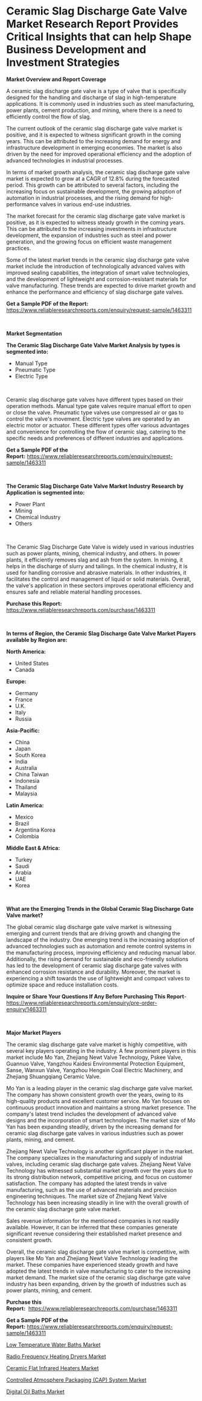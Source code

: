 <p><h1>Ceramic Slag Discharge Gate Valve Market Research Report Provides Critical Insights that can help Shape Business Development and Investment Strategies</h1></p><p><strong>Market Overview and Report Coverage</strong></p>
<p><p>A ceramic slag discharge gate valve is a type of valve that is specifically designed for the handling and discharge of slag in high-temperature applications. It is commonly used in industries such as steel manufacturing, power plants, cement production, and mining, where there is a need to efficiently control the flow of slag.</p><p>The current outlook of the ceramic slag discharge gate valve market is positive, and it is expected to witness significant growth in the coming years. This can be attributed to the increasing demand for energy and infrastructure development in emerging economies. The market is also driven by the need for improved operational efficiency and the adoption of advanced technologies in industrial processes.</p><p>In terms of market growth analysis, the ceramic slag discharge gate valve market is expected to grow at a CAGR of 12.8% during the forecasted period. This growth can be attributed to several factors, including the increasing focus on sustainable development, the growing adoption of automation in industrial processes, and the rising demand for high-performance valves in various end-use industries.</p><p>The market forecast for the ceramic slag discharge gate valve market is positive, as it is expected to witness steady growth in the coming years. This can be attributed to the increasing investments in infrastructure development, the expansion of industries such as steel and power generation, and the growing focus on efficient waste management practices.</p><p>Some of the latest market trends in the ceramic slag discharge gate valve market include the introduction of technologically advanced valves with improved sealing capabilities, the integration of smart valve technologies, and the development of lightweight and corrosion-resistant materials for valve manufacturing. These trends are expected to drive market growth and enhance the performance and efficiency of slag discharge gate valves.</p></p>
<p><strong>Get a Sample PDF of the Report:</strong> <a href="https://www.reliableresearchreports.com/enquiry/request-sample/1463311">https://www.reliableresearchreports.com/enquiry/request-sample/1463311</a></p>
<p>&nbsp;</p>
<p><strong>Market Segmentation</strong></p>
<p><strong>The Ceramic Slag Discharge Gate Valve Market Analysis by types is segmented into:</strong></p>
<p><ul><li>Manual Type</li><li>Pneumatic Type</li><li>Electric Type</li></ul></p>
<p>&nbsp;</p>
<p><p>Ceramic slag discharge gate valves have different types based on their operation methods. Manual type gate valves require manual effort to open or close the valve. Pneumatic type valves use compressed air or gas to control the valve's movement. Electric type valves are operated by an electric motor or actuator. These different types offer various advantages and convenience for controlling the flow of ceramic slag, catering to the specific needs and preferences of different industries and applications.</p></p>
<p><strong>Get a Sample PDF of the Report:</strong>&nbsp;<a href="https://www.reliableresearchreports.com/enquiry/request-sample/1463311">https://www.reliableresearchreports.com/enquiry/request-sample/1463311</a></p>
<p>&nbsp;</p>
<p><strong>The Ceramic Slag Discharge Gate Valve Market Industry Research by Application is segmented into:</strong></p>
<p><ul><li>Power Plant</li><li>Mining</li><li>Chemical Industry</li><li>Others</li></ul></p>
<p>&nbsp;</p>
<p><p>The Ceramic Slag Discharge Gate Valve is widely used in various industries such as power plants, mining, chemical industry, and others. In power plants, it efficiently removes slag and ash from the system. In mining, it helps in the discharge of slurry and tailings. In the chemical industry, it is used for handling corrosive and abrasive materials. In other industries, it facilitates the control and management of liquid or solid materials. Overall, the valve's application in these sectors improves operational efficiency and ensures safe and reliable material handling processes.</p></p>
<p><strong>Purchase this Report:</strong>&nbsp; <a href="https://www.reliableresearchreports.com/purchase/1463311">https://www.reliableresearchreports.com/purchase/1463311</a></p>
<p>&nbsp;</p>
<p><strong>In terms of Region, the Ceramic Slag Discharge Gate Valve Market Players available by Region are:</strong></p>
<p>
    <p> <strong> North America: </strong>
        <ul>
            <li>United States</li>
            <li>Canada</li>
        </ul>
        </p> 
    <p> <strong> Europe: </strong>
        <ul>
            <li>Germany</li>
            <li>France</li>
            <li>U.K.</li>
            <li>Italy</li>
            <li>Russia</li>
        </ul>
        </p> 
    <p> <strong> Asia-Pacific: </strong>
        <ul>
            <li>China</li>
            <li>Japan</li>
            <li>South Korea</li>
            <li>India</li>
            <li>Australia</li>
            <li>China Taiwan</li>
            <li>Indonesia</li>
            <li>Thailand</li>
            <li>Malaysia</li>
        </ul>
        </p> 
    <p> <strong> Latin America: </strong>
        <ul>
            <li>Mexico</li>
            <li>Brazil</li>
            <li>Argentina Korea</li>
            <li>Colombia</li>
        </ul>
        </p> 
    <p> <strong> Middle East & Africa: </strong>
        <ul>
            <li>Turkey</li>
            <li>Saudi</li>
            <li>Arabia</li>
            <li>UAE</li>
            <li>Korea</li>
        </ul>
    </p>
    </p>
<p>&nbsp;</p>
<p><strong>What are the Emerging Trends in the Global Ceramic Slag Discharge Gate Valve market?</strong></p>
<p><p>The global ceramic slag discharge gate valve market is witnessing emerging and current trends that are driving growth and changing the landscape of the industry. One emerging trend is the increasing adoption of advanced technologies such as automation and remote control systems in the manufacturing process, improving efficiency and reducing manual labor. Additionally, the rising demand for sustainable and eco-friendly solutions has led to the development of ceramic slag discharge gate valves with enhanced corrosion resistance and durability. Moreover, the market is experiencing a shift towards the use of lightweight and compact valves to optimize space and reduce installation costs.</p></p>
<p><strong>Inquire or Share Your Questions If Any Before Purchasing This Report</strong>- <a href="https://www.reliableresearchreports.com/enquiry/pre-order-enquiry/1463311">https://www.reliableresearchreports.com/enquiry/pre-order-enquiry/1463311</a></p>
<p>&nbsp;</p>
<p><strong>Major Market Players</strong></p>
<p><p>The ceramic slag discharge gate valve market is highly competitive, with several key players operating in the industry. A few prominent players in this market include Mo Yan, Zhejiang Newt Valve Technology, Pskee Valve, Guannuo Valve, Yangzhou Kaidesi Environmental Protection Equipment, Sanse, Wanxun Valve, Yangzhou Hengxin Coal Electric Machinery, and Zhejiang Shuangqiang Ceramic Valve.</p><p>Mo Yan is a leading player in the ceramic slag discharge gate valve market. The company has shown consistent growth over the years, owing to its high-quality products and excellent customer service. Mo Yan focuses on continuous product innovation and maintains a strong market presence. The company's latest trend includes the development of advanced valve designs and the incorporation of smart technologies. The market size of Mo Yan has been expanding steadily, driven by the increasing demand for ceramic slag discharge gate valves in various industries such as power plants, mining, and cement.</p><p>Zhejiang Newt Valve Technology is another significant player in the market. The company specializes in the manufacturing and supply of industrial valves, including ceramic slag discharge gate valves. Zhejiang Newt Valve Technology has witnessed substantial market growth over the years due to its strong distribution network, competitive pricing, and focus on customer satisfaction. The company has adopted the latest trends in valve manufacturing, such as the use of advanced materials and precision engineering techniques. The market size of Zhejiang Newt Valve Technology has been increasing steadily in line with the overall growth of the ceramic slag discharge gate valve market.</p><p>Sales revenue information for the mentioned companies is not readily available. However, it can be inferred that these companies generate significant revenue considering their established market presence and consistent growth.</p><p>Overall, the ceramic slag discharge gate valve market is competitive, with players like Mo Yan and Zhejiang Newt Valve Technology leading the market. These companies have experienced steady growth and have adopted the latest trends in valve manufacturing to cater to the increasing market demand. The market size of the ceramic slag discharge gate valve industry has been expanding, driven by the growth of industries such as power plants, mining, and cement.</p></p>
<p><strong>Purchase this Report:</strong>&nbsp;&nbsp;<a href="https://www.reliableresearchreports.com/purchase/1463311">https://www.reliableresearchreports.com/purchase/1463311</a></p>
<p></p>
<p><strong>Get a Sample PDF of the Report:</strong>&nbsp;<a href="https://www.reliableresearchreports.com/enquiry/request-sample/1463311">https://www.reliableresearchreports.com/enquiry/request-sample/1463311</a></p>
<p><p><a href="https://github.com/prosalinda88/Market-Research-Report-List-2/blob/main/low-temperature-water-baths-market.md">Low Temperature Water Baths Market</a></p><p><a href="https://github.com/dziulagalemab/Market-Research-Report-List-2/blob/main/radio-frequency-heating-dryers-market.md">Radio Frequency Heating Dryers Market</a></p><p><a href="https://github.com/jonneygiverf/Market-Research-Report-List-2/blob/main/ceramic-flat-infrared-heaters-market.md">Ceramic Flat Infrared Heaters Market</a></p><p><a href="https://github.com/abbypearson7765/Market-Research-Report-List-2/blob/main/controlled-atmosphere-packaging-cap-system-market.md">Controlled Atmosphere Packaging (CAP) System Market</a></p><p><a href="https://github.com/amae102299/Market-Research-Report-List-2/blob/main/digital-oil-baths-market.md">Digital Oil Baths Market</a></p></p>